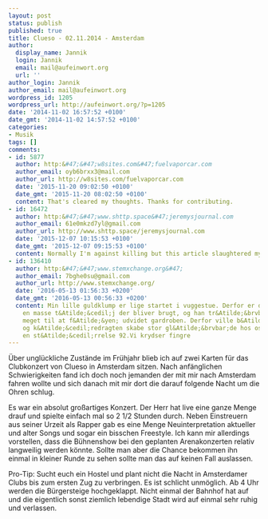 ```yaml
---
layout: post
status: publish
published: true
title: Clueso - 02.11.2014 - Amsterdam
author:
  display_name: Jannik
  login: Jannik
  email: mail@aufeinwort.org
  url: ''
author_login: Jannik
author_email: mail@aufeinwort.org
wordpress_id: 1205
wordpress_url: http://aufeinwort.org/?p=1205
date: '2014-11-02 16:57:52 +0100'
date_gmt: '2014-11-02 14:57:52 +0100'
categories:
- Musik
tags: []
comments:
- id: 5877
  author: http:&#47;&#47;w8sites.com&#47;fuelvaporcar.com
  author_email: oyb6brxx3@mail.com
  author_url: http://w8sites.com/fuelvaporcar.com
  date: '2015-11-20 09:02:50 +0100'
  date_gmt: '2015-11-20 08:02:50 +0100'
  content: That's cleared my thoughts. Thanks for contributing.
- id: 16472
  author: http:&#47;&#47;www.shttp.space&#47;jeremysjournal.com
  author_email: 61e0mkzd7yl@gmail.com
  author_url: http://www.shttp.space/jeremysjournal.com
  date: '2015-12-07 10:15:53 +0100'
  date_gmt: '2015-12-07 09:15:53 +0100'
  content: Normally I'm against killing but this article slaughtered my ignorance.
- id: 136410
  author: http:&#47;&#47;www.stemxchange.org&#47;
  author_email: 7bghe0su@gmail.com
  author_url: http://www.stemxchange.org/
  date: '2016-05-13 01:56:33 +0200'
  date_gmt: '2016-05-13 00:56:33 +0200'
  content: Min lille guldklump er lige startet i vuggestue. Derfor er der pludeselige
    en masse t&Atilde;&cedil;j der bliver brugt, og han tr&Atilde;&brvbar;nger rigtigt
    meget til at f&Atilde;&yen; udvidet gardroben. Derfor ville b&Atilde;&yen;de tr&Atilde;&cedil;jen
    og k&Atilde;&cedil;redragten skabe stor gl&Atilde;&brvbar;de hos os  Han bruger
    en st&Atilde;&cedil;rrelse 92.Vi krydser fingre
---
```

<p>&Uuml;ber ungl&uuml;ckliche Zust&auml;nde im Fr&uuml;hjahr blieb ich auf zwei Karten f&uuml;r das Clubkonzert von Clueso in Amsterdam sitzen. Nach anf&auml;nglichen Schwierigkeiten fand ich doch noch jemanden der mit mir nach Amsterdam fahren wollte und sich danach mit mir dort die darauf folgende Nacht um die Ohren schlug.</p>
<p>Es war ein absolut gro&szlig;artiges Konzert. Der Herr hat live eine ganze Menge drauf und spielte einfach mal so 2 1&#47;2 Stunden durch. Neben Einstreuern aus seiner Urzeit als Rapper gab es eine Menge Neuinterpretation aktueller und alter Songs und sogar ein bisschen Freestyle. Ich kann mir allerdings vorstellen, dass die B&uuml;hnenshow bei den geplanten Arenakonzerten relativ langweilig werden k&ouml;nnte. Sollte man aber die Chance bekommen ihn einmal in kleiner Runde zu sehen sollte man das auf keinen Fall auslassen.</p>
<p>Pro-Tip: Sucht euch ein Hostel und plant nicht die Nacht in Amsterdamer Clubs bis zum ersten Zug zu verbringen. Es ist schlicht unm&ouml;glich. Ab 4 Uhr werden die B&uuml;rgersteige hochgeklappt. Nicht einmal der Bahnhof hat auf und die eigentlich sonst ziemlich lebendige Stadt wird auf einmal sehr ruhig und verlassen.</p>

